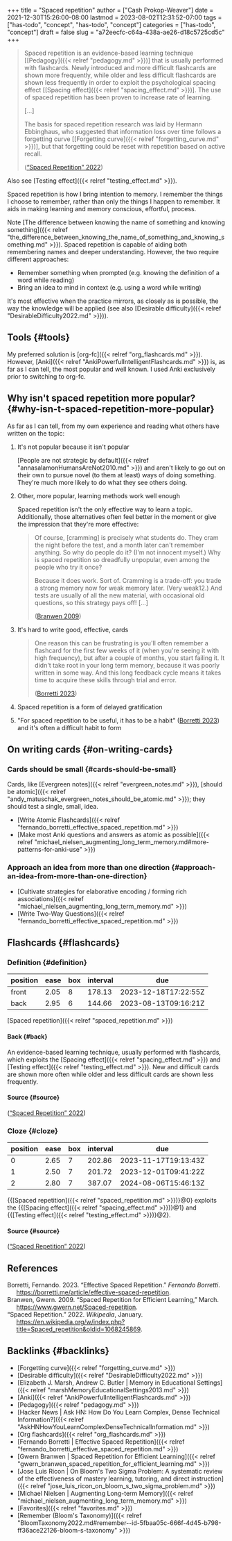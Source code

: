 +++
title = "Spaced repetition"
author = ["Cash Prokop-Weaver"]
date = 2021-12-30T15:26:00-08:00
lastmod = 2023-08-02T12:31:52-07:00
tags = ["has-todo", "concept", "has-todo", "concept"]
categories = ["has-todo", "concept"]
draft = false
slug = "a72eecfc-c64a-438a-ae26-d18c5725cd5c"
+++

> Spaced repetition is an evidence-based learning technique [[Pedagogy]({{< relref "pedagogy.md" >}})] that is usually performed with flashcards. Newly introduced and more difficult flashcards are shown more frequently, while older and less difficult flashcards are shown less frequently in order to exploit the psychological spacing effect [[Spacing effect]({{< relref "spacing_effect.md" >}})]. The use of spaced repetition has been proven to increase rate of learning.
>
> [...]
>
> The basis for spaced repetition research was laid by Hermann Ebbinghaus, who suggested that information loss over time follows a forgetting curve [[Forgetting curve]({{< relref "forgetting_curve.md" >}})], but that forgetting could be reset with repetition based on active recall.
>
> (<a href="#citeproc_bib_item_3">“Spaced Repetition” 2022</a>)

Also see [Testing effect]({{< relref "testing_effect.md" >}}).

Spaced repetition is how I bring intention to memory. I remember the things I choose to remember, rather than only the things I happen to remember. It aids in making learning and memory conscious, effortful, process.

Note [The difference between knowing the name of something and knowing something]({{< relref "the_difference_between_knowing_the_name_of_something_and_knowing_something.md" >}}). Spaced repetition is capable of aiding both remembering names and deeper understanding. However, the two require different approaches:

-   Remember something when prompted (e.g. knowing the definition of a word while reading)
-   Bring an idea to mind in context (e.g. using a word while writing)

It's most effective when the practice mirrors, as closely as is possible, the way the knowledge will be applied (see also [Desirable difficulty]({{< relref "DesirableDifficulty2022.md" >}})).


## Tools {#tools}

My preferred solution is [org-fc]({{< relref "org_flashcards.md" >}}). However, [Anki]({{< relref "AnkiPowerfulIntelligentFlashcards.md" >}}) is, as far as I can tell, the most popular and well known. I used Anki exclusively prior to switching to org-fc.


## Why isn't spaced repetition more popular? {#why-isn-t-spaced-repetition-more-popular}

As far as I can tell, from my own experience and reading what others have written on the topic:

1.  It's not popular because it isn't popular

    [People are not strategic by default]({{< relref "annasalamonHumansAreNot2010.md" >}}) and aren't likely to go out on their own to pursue novel (to them at least) ways of doing something. They're much more likely to do what they see others doing.

2.  Other, more popular, learning methods work well enough

    Spaced repetition isn't the only effective way to learn a topic. Additionally, those alternatives often feel better in the moment or give the impression that they're more effective:

    > Of course, [cramming] is precisely what students do. They cram the night before the test, and a month later can't remember anything. So why do people do it? (I'm not innocent myself.) Why is spaced repetition so dreadfully unpopular, even among the people who try it once?⁠
    >
    > Because it does work. Sort of. Cramming is a trade-off: you trade a strong memory now for weak memory later. (Very weak⁠12⁠.) And tests are usually of all the new material, with occasional old questions, so this strategy pays off! [...]
    >
    > (<a href="#citeproc_bib_item_2">Branwen 2009</a>)

3.  It's hard to write good, effective, cards

    > One reason this can be frustrating is you'll often remember a flashcard for the first few weeks of it (when you're seeing it with high frequency), but after a couple of months, you start failing it. It didn't take root in your long term memory, because it was poorly written in some way. And this long feedback cycle means it takes time to acquire these skills through trial and error.
    >
    > (<a href="#citeproc_bib_item_1">Borretti 2023</a>)

4.  Spaced repetition is a form of delayed gratification

5.  "For spaced repetition to be useful, it has to be a habit" (<a href="#citeproc_bib_item_1">Borretti 2023</a>) and it's often a difficult habit to form


## On writing cards {#on-writing-cards}


### Cards should be small {#cards-should-be-small}

Cards, like [Evergreen notes]({{< relref "evergreen_notes.md" >}}), [should be atomic]({{< relref "andy_matuschak_evergreen_notes_should_be_atomic.md" >}}); they should test a single, small, idea.

-   [Write Atomic Flashcards]({{< relref "fernando_borretti_effective_spaced_repetition.md" >}})
-   [Make most Anki questions and answers as atomic as possible]({{< relref "michael_nielsen_augmenting_long_term_memory.md#more-patterns-for-anki-use" >}})


### Approach an idea from more than one direction {#approach-an-idea-from-more-than-one-direction}

-   [Cultivate strategies for elaborative encoding / forming rich associations]({{< relref "michael_nielsen_augmenting_long_term_memory.md" >}})
-   [Write Two-Way Questions]({{< relref "fernando_borretti_effective_spaced_repetition.md" >}})


## Flashcards {#flashcards}


### Definition {#definition}

| position | ease | box | interval | due                  |
|----------|------|-----|----------|----------------------|
| front    | 2.05 | 8   | 178.13   | 2023-12-18T17:22:55Z |
| back     | 2.95 | 6   | 144.66   | 2023-08-13T09:16:21Z |

[Spaced repetition]({{< relref "spaced_repetition.md" >}})


#### Back {#back}

An evidence-based learning technique, usually performed with flashcards, which exploits the [Spacing effect]({{< relref "spacing_effect.md" >}}) and [Testing effect]({{< relref "testing_effect.md" >}}). New and difficult cards are shown more often while older and less difficult cards are shown less frequently.


#### Source {#source}

(<a href="#citeproc_bib_item_3">“Spaced Repetition” 2022</a>)


### Cloze {#cloze}

| position | ease | box | interval | due                  |
|----------|------|-----|----------|----------------------|
| 0        | 2.65 | 7   | 202.86   | 2023-11-17T19:13:43Z |
| 1        | 2.50 | 7   | 201.72   | 2023-12-01T09:41:22Z |
| 2        | 2.80 | 7   | 387.07   | 2024-08-06T15:46:13Z |

{{[Spaced repetition]({{< relref "spaced_repetition.md" >}})}@0} exploits the {{[Spacing effect]({{< relref "spacing_effect.md" >}})}@1} and {{[Testing effect]({{< relref "testing_effect.md" >}})}@2}.


#### Source {#source}

(<a href="#citeproc_bib_item_3">“Spaced Repetition” 2022</a>)

## References

<style>.csl-entry{text-indent: -1.5em; margin-left: 1.5em;}</style><div class="csl-bib-body">
  <div class="csl-entry"><a id="citeproc_bib_item_1"></a>Borretti, Fernando. 2023. “Effective Spaced Repetition.” <i>Fernando Borretti</i>. <a href="https://borretti.me/article/effective-spaced-repetition">https://borretti.me/article/effective-spaced-repetition</a>.</div>
  <div class="csl-entry"><a id="citeproc_bib_item_2"></a>Branwen, Gwern. 2009. “Spaced Repetition for Efficient Learning,” March. <a href="https://www.gwern.net/Spaced-repetition">https://www.gwern.net/Spaced-repetition</a>.</div>
  <div class="csl-entry"><a id="citeproc_bib_item_3"></a>“Spaced Repetition.” 2022. <i>Wikipedia</i>, January. <a href="https://en.wikipedia.org/w/index.php?title=Spaced_repetition&oldid=1068245869">https://en.wikipedia.org/w/index.php?title=Spaced_repetition&#38;oldid=1068245869</a>.</div>
</div>


## Backlinks {#backlinks}

-   [Forgetting curve]({{< relref "forgetting_curve.md" >}})
-   [Desirable difficulty]({{< relref "DesirableDifficulty2022.md" >}})
-   [Elizabeth J. Marsh, Andrew C. Butler | Memory in Educational Settings]({{< relref "marshMemoryEducationalSettings2013.md" >}})
-   [Anki]({{< relref "AnkiPowerfulIntelligentFlashcards.md" >}})
-   [Pedagogy]({{< relref "pedagogy.md" >}})
-   [Hacker News | Ask HN: How Do You Learn Complex, Dense Technical Information?]({{< relref "AskHNHowYouLearnComplexDenseTechnicalInformation.md" >}})
-   [Org flashcards]({{< relref "org_flashcards.md" >}})
-   [Fernando Borretti | Effective Spaced Repetition]({{< relref "fernando_borretti_effective_spaced_repetition.md" >}})
-   [Gwern Branwen | Spaced Repetition for Efficient Learning]({{< relref "gwern_branwen_spaced_repetition_for_efficient_learning.md" >}})
-   [Jose Luis Ricon | On Bloom's Two Sigma Problem: A systematic review of the effectiveness of mastery learning, tutoring, and direct instruction]({{< relref "jose_luis_ricon_on_bloom_s_two_sigma_problem.md" >}})
-   [Michael Nielsen | Augmenting Long-term Memory]({{< relref "michael_nielsen_augmenting_long_term_memory.md" >}})
-   [Favorites]({{< relref "favorites.md" >}})
-   [Remember (Bloom's Taxonomy)]({{< relref "BloomTaxonomy2022.md#remember--id-5fbaa05c-666f-4d45-b798-ff36ace22126-bloom-s-taxonomy" >}})
